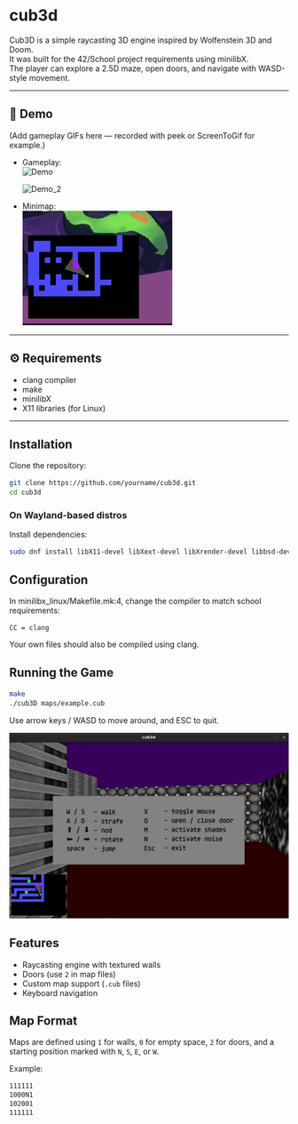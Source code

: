 # cub3d

Cub3D is a simple raycasting 3D engine inspired by Wolfenstein 3D and Doom.  
It was built for the 42/School project requirements using minilibX.  
The player can explore a 2.5D maze, open doors, and navigate with WASD-style movement.  

---

## 📸 Demo

(Add gameplay GIFs here — recorded with peek or ScreenToGif for example.)  

- Gameplay:  
  ![Demo](images/skin_julia.gif)  

  ![Demo_2](images/skin_urs.gif)  

- Minimap:  
  ![Demo_3](images/minimap.gif)  

---

## ⚙️ Requirements

- clang compiler  
- make  
- minilibX  
- X11 libraries (for Linux)  

---

## Installation

Clone the repository:
```bash
git clone https://github.com/yourname/cub3d.git
cd cub3d
```

### On Wayland-based distros

Install dependencies:
```bash
sudo dnf install libX11-devel libXext-devel libXrender-devel libbsd-devel
```

## Configuration

In minilibx_linux/Makefile.mk:4, change the compiler to match school requirements:
```make
CC = clang
```

Your own files should also be compiled using clang.

## Running the Game

```bash
make
./cub3D maps/example.cub
```

Use arrow keys / WASD to move around, and ESC to quit.

![Demo](images/keymap.png)  

## Features

- Raycasting engine with textured walls
- Doors (use `2` in map files)
- Custom map support (`.cub` files)
- Keyboard navigation

## Map Format

Maps are defined using `1` for walls, `0` for empty space, `2` for doors, and a starting position marked with `N`, `S`, `E`, or `W`.

Example:
```
111111
1000N1
102001
111111
```
